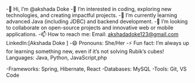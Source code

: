 -👋 Hi, I’m @akshada Doke 
-👀 I’m interested in coding, exploring new technologies, and creating impactful projects.
-🌱 I’m currently learning advanced Java (including JDBC) and backend development.
-💞️ I’m looking to collaborate on open-source projects and innovative web or mobile applications.
-📫 How to reach me:
Email: akshadadoke123@gmail.com
LinkedIn:[Akshada Doke ]
-😄 Pronouns: She/Her
-⚡ Fun fact: I’m always up for learning something new, even if it’s not solving Rubik’s cubes!
Languages: Java, Python, JavaScript,php

-Frameworks: Spring, Hibernate, React
-Databases: MySQL
-Tools: Git, VS Code
